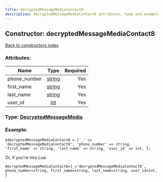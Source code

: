 ```yaml
---
title: decryptedMessageMediaContact8
description: decryptedMessageMediaContact8 attributes, type and example
---
```

## Constructor: decryptedMessageMediaContact8  
[Back to constructors index](index.md)



### Attributes:

| Name     |    Type       | Required |
|----------|:-------------:|---------:|
|phone\_number|[string](../types/string.md) | Yes|
|first\_name|[string](../types/string.md) | Yes|
|last\_name|[string](../types/string.md) | Yes|
|user\_id|[int](../types/int.md) | Yes|



### Type: [DecryptedMessageMedia](../types/DecryptedMessageMedia.md)


### Example:

```
$decryptedMessageMediaContact8 = ['_' => 'decryptedMessageMediaContact8', 'phone_number' => string, 'first_name' => string, 'last_name' => string, 'user_id' => int, ];
```  

Or, if you're into Lua:  


```
decryptedMessageMediaContact8={_='decryptedMessageMediaContact8', phone_number=string, first_name=string, last_name=string, user_id=int, }

```


